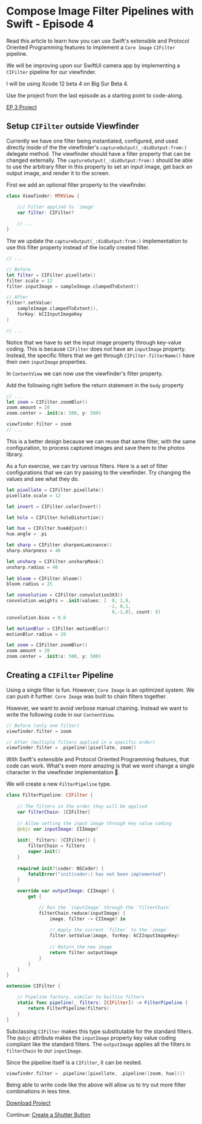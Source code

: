 # Compose Image Filter Pipelines with Swift - Episode 4

<!-- statement of empowerment -->
Read this article to learn how you can use Swift's extensible and Protocol Oriented Programming features to implement a `Core Image` `CIFilter` pipeline.

<!-- status update -->
We will be improving upon our SwiftUI camera app by implementing a `CIFilter` pipeline for our viewfinder.

<!-- tool and environment version -->
I will be using Xcode 12 beta 4 on Big Sur Beta 4.

<!-- call to action -->
Use the project from the last episode as a starting point to code-along.

<!-- material download -->
[EP 3 Project](https://github.com/ianleon/BlogCam/tree/Ep3)

## Setup `CIFilter` outside Viewfinder

Currently we have one filter being instantiated, configured, and used directly inside of the the viewfinder's  `captureOutput(_:didOutput:from:)` delegate method. The viewfinder should have a filter property that can be changed externally. The `captureOutput(_:didOutput:from:)` should be able to use the arbitrary filter in this property to set an input image, get back an output image, and render it to the screen.

First we add an optional filter property to the viewfinder.

```swift
class Viewfinder: MTKView {

    /// Filter applied to `image`
    var filter: CIFilter?
    
    // ...
}
```

The we update the `captureOutput(_:didOutput:from:)` implementation to use this filter property instead of the locally created filter.

```swift
// ... 

// Before
let filter = CIFilter.pixellate()
filter.scale = 12
filter.inputImage = sampleImage.clampedToExtent()

// After
filter?.setValue(
    sampleImage.clampedToExtent(),
    forKey: kCIInputImageKey
)

// ...
```

Notice that we have to set the input image property through key-value coding. This is because `CIFilter` does not have an `inputImage` property. Instead, the specific filters that we get through `CIFilter.filterName()` have their own `inputImage` properties.

In `ContentView` we can now use the viewfinder's filter property.

Add the following right before the return statement in the `body` property

```swift
// ...
let zoom = CIFilter.zoomBlur()
zoom.amount = 20
zoom.center = .init(x: 500, y: 500)

viewfinder.filter = zoom
// ...
```

This is a better design because we can reuse that same filter, with the same configuration, to process captured images and save them to the photos library.

As a fun exercise, we can try various filters. Here is a set of filter configurations that we can try passing to the viewfinder. Try changing the values and see what they do.

```swift
let pixellate = CIFilter.pixellate()
pixellate.scale = 12

let invert = CIFilter.colorInvert()

let hole = CIFilter.holeDistortion()

let hue = CIFilter.hueAdjust()
hue.angle = .pi

let sharp = CIFilter.sharpenLuminance()
sharp.sharpness = 40

let unsharp = CIFilter.unsharpMask()
unsharp.radius = 40
        
let bloom = CIFilter.bloom()
bloom.radius = 25

let convolution = CIFilter.convolution3X3()
convolution.weights = .init(values: [  0, 1,0,
                                      -1, 0,1,
                                       0,-1,0], count: 9)
convolution.bias = 0.6

let motionBlur = CIFilter.motionBlur()
motionBlur.radius = 20

let zoom = CIFilter.zoomBlur()
zoom.amount = 20
zoom.center = .init(x: 500, y: 500)
```

## Creating a `CIFilter` Pipeline

Using a single filter is fun. However, `Core Image` is an optimized system. We can push it further. `Core Image` was built to chain filters together.

However, we want to avoid verbose manual chaining. Instead we want to write the following code in our `ContentView`.

```swift
// Before (only one filter)
viewfinder.filter = zoom

// After (multiple filters applied in a specific order)
viewfinder.filter = .pipeline([pixellate, zoom])
```

With Swift's extensible and Protocol Oriented Programming features, that code can work. What's even more amazing is that we wont change a single character in the viewfinder implementation 🤯.

We will create a new `FilterPipeline` type. 

```swift
class FilterPipeline: CIFilter {
    
    // The filters in the order they will be applied
    var filterChain: [CIFilter]
    
    // Allow setting the input image through key value coding
    @objc var inputImage: CIImage?
    
    init(_ filters: [CIFilter]) {
        filterChain = filters
        super.init()
    }
    
    required init?(coder: NSCoder) {
        fatalError("init(coder:) has not been implemented")
    }
    
    override var outputImage: CIImage? {
        get {

            // Run the `inputImage` through the `filterChain`
            filterChain.reduce(inputImage) {
                image, filter -> CIImage? in
                
                // Apply the current `filter` to the `image`
                filter.setValue(image, forKey: kCIInputImageKey)
                
                // Return the new image
                return filter.outputImage
            }
        }
    }
}

extension CIFilter {

    // Pipeline factory, similar to builtin filters
    static func pipeline(_ filters: [CIFilter]) -> FilterPipeline {
        return FilterPipeline(filters)
    }
}
```

Subclassing `CIFilter` makes this type substitutable for the standard filters. The `@objc` attribute makes the `inputImage` property key value coding compliant like the standard filters. The `outputImage` applies all the filters in `filterChain` to our `inputImage`.

Since the pipeline itself is a `CIFilter`, it can be nested.

```swift
viewfinder.filter = .pipeline([pixellate, .pipeline([zoom, hue])])
```

Being able to write code like the above will allow us to try out more filter combinations in less time.

[Download Project](https://github.com/ianleon/BlogCam/tree/Ep4)


Continue: [Create a Shutter Button](ep5.md)

